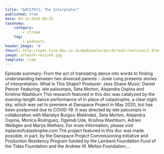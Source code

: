 ```yaml
---
title: "&#127911; The Interpreter"
published: true
date: 03-12-2020 09:25
taxonomy:
    category:
        - stream
    tag:
        - podcasts
header_image: '0'
theurl: http://open.live.bbc.co.uk/mediaselector/6/redir/version/2.0/mediaset/audio-nondrm-download/proto/http/vpid/p08yrm44.mp3
image: artwork-resized.jpg
template: item
--- 
```

Episode summary: From the act of translating dance into words to finding understanding between two divorced parents - Josie Long presents stories of interpretation. What Is This Shape? Producer: Jess Shane Music: Daniel Pencer Featuring. iele paloumpis, Seta Morton, Alejandra Ospina and Krishna Washburn This research featured in this doc was catalyzed by the evening-length dance performance of In place of catastrophe, a clear night sky, which was set to premiere at Danspace Project in May 2020, but has been postponed due to COVID-19. It was directed by iele paloumpis in collaboration with Marielys Burgos-Meléndez, Seta Morton, Alejandra Ospina, Monica Rodriguez, Ogemdi Ude, Krishna Washburn, Adrien Weibgen and Marýa Wethers. For more information, please visit inplaceofcatastrophe.com The project featured in this doc was made possible, in part, by the Danspace Project Commissioning Initiative and Production Residency Program funded by the Lambent Foundation Fund of the Tides Foundation and the Andrew W. Mellon Foundation;…
